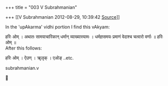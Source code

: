+++
title = "003 V Subrahmanian"

+++
[[V Subrahmanian	2012-08-29, 10:39:42 [Source](https://groups.google.com/g/bvparishat/c/UesGyetBhNU)]]



In the 'upAkarma' vidhi portion I find this vAkyam:  
  
हरिः ओम् । अथातः सामयाचारिकान् धर्मान् व्याख्यास्यामः । धर्मज्ञसमयः प्रमाणं वेदाश्च चत्वारो वर्णाः ॥ हरिः ओम् ॥  
After this follows:  
  
हरिः ओम् । ऐउण् । ॠलृक् । एओङ् ..etc.  
  
subrahmanian.v



